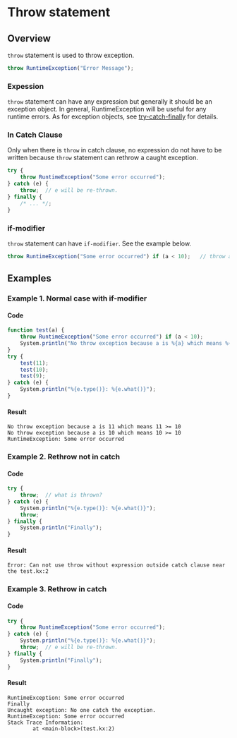 
# Throw statement

## Overview

`throw` statement is used to throw exception.

```javascript
throw RuntimeException("Error Message");
```

### Expession

`throw` statement can have any expression but generally it should be an exception object.
In general, RuntimeException will be useful for any runtime errors.
As for exception objects, see [try-catch-finally](try_catch_finally.md) for details.

### In Catch Clause

Only when there is `throw` in catch clause, no expression do not have to be written
because `throw` statement can rethrow a caught exception.

```javascript
try {
    throw RuntimeException("Some error occurred");
} catch (e) {
    throw;  // e will be re-thrown.
} finally {
    /* ... */;
}
```

### if-modifier

`throw` statement can have `if-modifier`.
See the example below.


```javascript
throw RuntimeException("Some error occurred") if (a < 10);   // throw an exception if `a` is less than 10.
```

## Examples

### Example 1. Normal case with if-modifier

#### Code

```javascript
function test(a) {
    throw RuntimeException("Some error occurred") if (a < 10);
    System.println("No throw exception because a is %{a} which means %{a} >= 10");
}
try {
    test(11);
    test(10);
    test(9);
} catch (e) {
    System.println("%{e.type()}: %{e.what()}");
}
```

#### Result

```
No throw exception because a is 11 which means 11 >= 10
No throw exception because a is 10 which means 10 >= 10
RuntimeException: Some error occurred
```

### Example 2. Rethrow not in catch

#### Code

```javascript
try {
    throw;  // what is thrown?
} catch (e) {
    System.println("%{e.type()}: %{e.what()}");
    throw;
} finally {
    System.println("Finally");
}
```

#### Result

```
Error: Can not use throw without expression outside catch clause near the test.kx:2
```

### Example 3. Rethrow in catch

#### Code

```javascript
try {
    throw RuntimeException("Some error occurred");
} catch (e) {
    System.println("%{e.type()}: %{e.what()}");
    throw;  // e will be re-thrown.
} finally {
    System.println("Finally");
}
```

#### Result

```
RuntimeException: Some error occurred
Finally
Uncaught exception: No one catch the exception.
RuntimeException: Some error occurred
Stack Trace Information:
        at <main-block>(test.kx:2)
```
